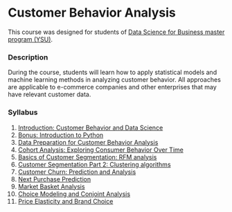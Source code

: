 # Customer Behavior Analysis

This course was designed for students of [Data Science for Business master program (YSU)](https://armdsforb.wordpress.com/).

### Description

During the course, students will learn how to apply statistical models and machine learning methods in analyzing customer behavior. All approaches are applicable to e-commerce companies and other enterprises that may have relevant customer data.


### Syllabus 

1. [Introduction: Customer Behavior and Data Science](https://github.com/Tigran-Karamyan/customer_behaviour/blob/master/Week_1_Introduction_Customer_Behavior.md)
2. [Bonus: Introduction to Python](https://github.com/Tigran-Karamyan/customer_behaviour/blob/master/Week_1.5_Intro_to_Python.ipynb)
3. [Data Preparation for Customer Behavior Analysis](https://github.com/Tigran-Karamyan/customer_behaviour/blob/master/Week_2_Data_Preparation_and_EDA.ipynb)
4. [Cohort Analysis: Exploring Consumer Behavior Over Time]() 
5. [Basics of Customer Segmentation: RFM analysis]()
6. [Customer Segmentation Part 2: Clustering algorithms]()
7. [Customer Churn: Prediction and Analysis]()
8. [Next Purchase Prediction]()
9. [Market Basket Analysis]() 
10. [Choice Modeling and Conjoint Analysis]()
11. [Price Elasticity and Brand Choice]()
